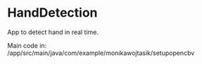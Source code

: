 # HandDetection

App to detect hand in real time.

Main code in: /app/src/main/java/com/example/monikawojtasik/setupopencbv
